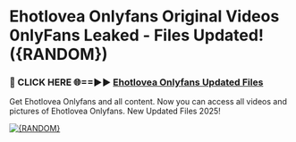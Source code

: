 # Ehotlovea Onlyfans Original Videos 0nlyFans Leaked - Files Updated! ({RANDOM})

<h3>🔴 CLICK HERE 🌐==►► <a href="https://betterlinks.top/A2PfLJ" rel="nofollow">Ehotlovea Onlyfans Updated Files</a></h3>

Get Ehotlovea Onlyfans and all content. Now you can access all videos and pictures of Ehotlovea Onlyfans. New Updated Files 2025!

[![{RANDOM}](https://i.imgur.com/ppqm5kG.gif)](https://betterlinks.top/A2PfLJ)